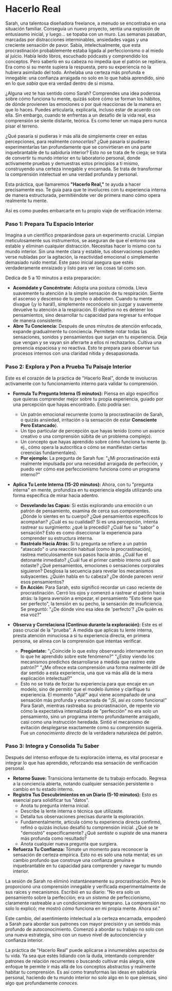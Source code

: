 # Hacerlo Real

Sarah, una talentosa diseñadora freelance, a menudo se encontraba en una situación familiar. Conseguía un nuevo proyecto, sentía una explosión de entusiasmo inicial, y luego… se topaba con un muro. Las semanas pasaban, marcadas por distracciones interminables, ansiedades vagas y una creciente sensación de pavor. Sabía, intelectualmente, que esta procrastinación probablemente estaba ligada al perfeccionismo o al miedo al juicio. Había leído libros, escuchado pódcasts y comprendido los conceptos. Pero saberlo en su cabeza no impedía que el patrón se repitiera. Era como si su mente supiera la respuesta, pero su experiencia no la hubiera asimilado del todo. Anhelaba una certeza más profunda e innegable: una confianza arraigada no solo en lo que había aprendido, sino en lo que *sabía* que era verdad dentro de sí misma.

¿Alguna vez te has sentido como Sarah? Comprendes una idea poderosa sobre cómo funciona tu mente, quizás sobre cómo se forman los hábitos, de dónde provienen las emociones o por qué reaccionas de la manera en que lo haces. Puedes articularla, explicarla, incluso estar de acuerdo con ella. Sin embargo, cuando te enfrentas a un desafío de la vida real, esa comprensión se siente distante, teórica. Es como tener un mapa pero nunca pisar el terreno.

¿Qué pasaría si pudieras ir más allá de simplemente creer en estas percepciones, para realmente *conocerlas*? ¿Qué pasaría si pudieras experimentarlas tan profundamente que se convirtieran en una parte inquebrantable de tu sabiduría interior? Esto no se trata de fe ciega; se trata de convertir tu mundo interior en tu laboratorio personal, donde activamente pruebas y demuestras estos principios a ti mismo, construyendo una certeza innegable y encarnada. Se trata de transformar la comprensión intelectual en una verdad profunda y personal.

Esta práctica, que llamaremos **"Hacerlo Real,"** te ayuda a hacer precisamente eso. Te guía para que te involucres con tu experiencia interna de manera estructurada, permitiéndote ver de primera mano cómo opera realmente tu mente.

Así es como puedes embarcarte en tu propio viaje de verificación interna:

### Paso 1: Prepara Tu Espacio Interior

Imagina a un científico preparándose para un experimento crucial. Limpian meticulosamente sus instrumentos, se aseguran de que el entorno sea estable y eliminan cualquier distracción. Necesitas hacer lo mismo con tu mundo interior. Sin una mente clara y estable, tus observaciones pueden verse nubladas por la agitación, la reactividad emocional o simplemente demasiado ruido mental. Este paso inicial asegura que estés verdaderamente enraizado y listo para ver las cosas tal como son.

Dedica de 5 a 10 minutos a esta preparación:

*   **Acomódate y Concéntrate:** Adopta una postura cómoda. Lleva suavemente tu atención a la simple sensación de tu respiración. Siente el ascenso y descenso de tu pecho o abdomen. Cuando tu mente divague (¡y lo hará!), simplemente reconócelo sin juzgar y suavemente devuelve tu atención a la respiración. El objetivo no es detener los pensamientos, sino desarrollar tu capacidad para regresar tu enfoque de manera consistente.
*   **Abre Tu Conciencia:** Después de unos minutos de atención enfocada, expande gradualmente tu conciencia. Permítete notar todas las sensaciones, sonidos y pensamientos que surjan en tu experiencia. Deja que vengan y se vayan sin aferrarte a ellos ni rechazarlos. Cultiva una presencia espaciosa y no reactiva. Esto te prepara para observar tus procesos internos con una claridad nítida y desapasionada.

### Paso 2: Explora y Pon a Prueba Tu Paisaje Interior

Este es el corazón de la práctica de "Hacerlo Real", donde te involucras activamente con tu funcionamiento interno para validar tu comprensión.

*   **Formula Tu Pregunta Interna (5 minutos):**
    Piensa en algo específico que quieras comprender mejor sobre tu propia experiencia, guiado por una percepción que hayas encontrado. Esto podría ser:
    *   Un patrón emocional recurrente (como la procrastinación de Sarah, o quizás ansiedad, irritación o la sensación de estar **Consciente Pero Estancado**).
    *   Un tipo particular de percepción que hayas tenido (como un avance creativo o una comprensión súbita de un problema complejo).
    *   Un concepto que hayas aprendido sobre cómo funciona tu mente (p. ej., cómo opera la autocrítica o cómo se manifiestan ciertas creencias fundamentales).
    *   **Por ejemplo:** La pregunta de Sarah fue: "¿Mi procrastinación está realmente impulsada por una necesidad arraigada de perfección, y puedo ver cómo ese perfeccionismo funciona como un programa interno?"

*   **Aplica Tu Lente Interna (15-20 minutos):**
    Ahora, con tu "pregunta interna" en mente, profundiza en tu experiencia elegida utilizando una forma específica de mirar hacia adentro.
    *   **Desvelando las Capas:** Si estás explorando una emoción o un patrón de pensamiento, examina de cerca sus componentes. ¿Dónde lo sientes en tu cuerpo? ¿Qué pensamientos específicos lo acompañan? ¿Cuál es su cualidad? Si es una percepción, intenta rastrear su surgimiento: ¿qué la precedió? ¿Cuál fue su "sabor" o sensación? Esto es como diseccionar la experiencia para comprender su estructura interna.
    *   **Rastréalo Hacia Atrás:** Si tu pregunta se refiere a un patrón "atascado" o una reacción habitual (como la procrastinación), rastrea meticulosamente sus pasos hacia atrás. ¿Cuál fue el detonante inmediato? ¿Cuál fue el primer cambio interno sutil que notaste? ¿Qué pensamientos, emociones o sensaciones corporales siguieron? Desglosa la secuencia para revelar los mecanismos subyacentes. ¿Quién habla en tu cabeza? ¿De dónde parecen venir esos pensamientos?
    *   **En Acción:** Para Sarah, esto significó recordar un caso reciente de procrastinación. Cerró los ojos y comenzó a rastrear el patrón hacia atrás: la ligera aversión a empezar, el pensamiento "Esto tiene que ser perfecto", la tensión en su pecho, la sensación de insuficiencia. Se preguntó: "¿De dónde vino esa idea de 'perfecto'? ¿De quién es esa voz?"

*   **Observa y Correlaciona (Continuo durante la exploración):**
    Este es el paso crucial de la "prueba". A medida que aplicas tu lente interna, presta atención minuciosa a si tu experiencia directa, en primera persona, se alinea con la comprensión que intentas verificar.
    *   **Pregúntate:** "¿Coincide lo que estoy observando internamente con lo que he aprendido sobre este fenómeno?" "¿Estoy viendo los mecanismos predichos desarrollarse a medida que rastreo este patrón?" "¿Me ofrece esta comprensión una forma realmente útil de dar sentido a esta experiencia, una que va más allá de la mera explicación intelectual?"
    *   Esto no se trata de forzar tu experiencia para que encaje en un modelo, sino de permitir que el modelo ilumine y clarifique tu experiencia. El momento "¡Ajá!" aquí viene acompañado de una sensación más profunda y encarnada de "¡Sí, así *es* como funciona!" Para Sarah, mientras rastreaba su procrastinación, de repente *vio* cómo la expectativa internalizada de "perfección" no era solo un pensamiento, sino un programa interno profundamente arraigado, casi como una instrucción heredada. Sintió el mecanismo de evitación desplegarse exactamente como su comprensión sugería. Fue un *conocimiento directo* de la verdadera naturaleza del patrón.

### Paso 3: Integra y Consolida Tu Saber

Después del intenso enfoque de tu exploración interna, es vital procesar e integrar lo que has aprendido, reforzando esa sensación de verificación personal.

*   **Retorno Suave:** Transiciona lentamente de tu trabajo enfocado. Regresa a la conciencia abierta, notando cualquier sensación persistente o cambio en tu estado interno.
*   **Registra Tus Descubrimientos en un Diario (5-10 minutos):** Esto es esencial para solidificar tus "datos".
    *   Anota tu pregunta interna inicial.
    *   Describe la lente interna o técnica que utilizaste.
    *   Detalla tus observaciones precisas durante la exploración.
    *   Fundamentalmente, articula cómo tu experiencia directa confirmó, refinó o quizás incluso desafió tu comprensión inicial. ¿Qué se te "demostró" específicamente? ¿Qué *sentiste* o *supiste* de una manera más profunda como resultado?
    *   Anota cualquier nueva pregunta que surgiera.
*   **Refuerza Tu Confianza:** Tómate un momento para reconocer la sensación de certeza empírica. Esto no es solo una nota mental; es un cambio profundo que construye una confianza genuina e inquebrantable en tu capacidad para comprender y navegar tu mundo interior.

La sesión de Sarah no eliminó instantáneamente su procrastinación. Pero le proporcionó una comprensión innegable y verificada experimentalmente de sus raíces y mecanismos. Escribió en su diario: "No era solo un pensamiento sobre la perfección; era un *sistema* de perfeccionismo, claramente rastreable a un condicionamiento temprano. La comprensión no solo lo explicó; me mostró *cómo* funciona en mi propia mente. Ahora *sé*."

Este cambio, del asentimiento intelectual a la certeza encarnada, empoderó a Sarah para abordar sus patrones con mayor precisión y un sentido más profundo de autoconocimiento. Comenzó a abordar su trabajo no solo con una nueva estrategia, sino con un nuevo nivel de autoconciencia y confianza interior.

La práctica de "Hacerlo Real" puede aplicarse a innumerables aspectos de tu vida. Ya sea que estés lidiando con la duda, intentando comprender patrones de relación recurrentes o buscando cultivar más alegría, este enfoque te permite ir más allá de los conceptos abstractos y realmente habitar tu comprensión. Es así como transformas las ideas en sabiduría personal, haciendo de tu mundo interior no solo algo en lo que piensas, sino algo que profundamente *conoces*.